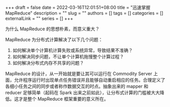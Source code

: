 +++ 
draft = false
date = 2022-03-16T12:01:51+08:00
title = "迅速掌握 MapReduce"
description = ""
slug = ""
authors = []
tags = []
categories = []
externalLink = ""
series = []
+++

为什么 MapReduce 的思想朴素，而意义重大？

MapReduce 为分布式计算解决了以下几个问题：
1. 如何解决单个计算机计算失败或系统异常，导致结果不准确？
2. 如何解决同步问题，不让单个计算机拖慢整个计算过程？
3. 如何解决分布式内存不共享的问题？

MapReduce 的设计，从一开始就是要让其可以运行在 Commodity Server 上面，允许程序运行时出现单点任务错误并且能够自动重启相应的任务。合理定义了各细小任务之间的同步或者称作数据交互的时点。抽象出来的 mapper 和 reducer 足够简单（起码在 Spark 出来之前如此），让分布式计算的门槛被大大降低。这才是整个 MapReduce 框架重要的意义所在。